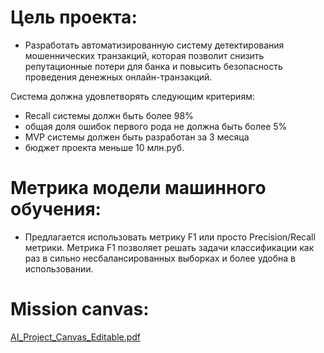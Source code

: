# Цель проекта: 
- Разработать автоматизированную систему детектирования мошеннических транзакций, которая позволит снизить репутационные потери для банка и повысить безопасность проведения денежных онлайн-транзакций.

Система должна удовлетворять следующим критериям:
  - Recall системы должн быть более 98%
  - общая доля ошибок первого рода не должна быть более 5% 
  - MVP системы должен быть разработан за 3 месяца
  - бюджет проекта меньше 10 млн.руб.


# Метрика модели машинного обучения:
- Предлагается использовать метрику F1 или просто Precision/Recall метрики. Метрика F1 позволяет решать задачи классификации как раз в сильно несбалансированных выборках и более удобна в использовании.  

# Mission canvas:

[AI_Project_Canvas_Editable.pdf](https://github.com/katerinagurina/otus_fraud_system/files/14731142/AI_Project_Canvas_Editable.pdf)
